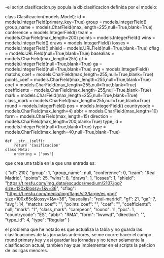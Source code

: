 
-el script clasificacion.py popula la db clasificacion definida por el modelo:

class Clasificacion(models.Model):
    id = models.IntegerField(primary_key=True)
    group = models.IntegerField()
    group_name = models.CharField(max_length=255,null=True,blank=True)
    conference = models.IntegerField()
    team = models.CharField(max_length=200)
    points = models.IntegerField()
    wins = models.IntegerField()
    draws = models.IntegerField()
    losses = models.IntegerField()
    shield = models.URLField(null=True,blank=True)
    cflag = models.URLField(null=True,blank=True)
    basealias = models.CharField(max_length=255)
    gf = models.IntegerField(null=True,blank=True)
    ga = models.IntegerField(null=True,blank=True)
    avg = models.IntegerField()
    matchs_coef = models.CharField(max_length=255,null=True,blank=True)
    points_coef = models.CharField(max_length=255,null=True,blank=True)
    coef = models.CharField(max_length=255,null=True,blank=True)
    coefficients = models.CharField(max_length=255,null=True,blank=True)
    mark = models.CharField(max_length=255,null=True,blank=True)
    class_mark = models.CharField(max_length=255,null=True,blank=True)
    round = models.IntegerField()
    pos = models.IntegerField()
    countrycode = models.CharField(max_length=4)
    abbr = models.CharField(max_length=10)
    form = models.CharField(max_length=15)
    direction = models.CharField(max_length=200,blank=True)
    type_id = models.IntegerField(null=True,blank=True)
    type = models.CharField(max_length=40,null=True,blank=True)

    def __str__(self):
        return 'Casificación'
    class Meta:
        ordering = ['pos']

 que crea una tabla en la que una entrada es:

{
  "id": 2107,
  "group": 1,
  "group_name": null,
  "conference": 0,
  "team": "Real Madrid",
  "points": 25,
  "wins": 8,
  "draws": 1,
  "losses": 1,
  "shield": "https://t.resfu.com/img_data/escudos/medium/2107.jpg?size=120x&lossy=1&v=36",
  "cflag": "https://t.resfu.com/media/img/flags/st3/large/es.png?size=100x65c&lossy=1&v=36",
  "basealias": "real-madrid",
  "gf": 21,
  "ga": 7,
  "avg": 14,
  "matchs_coef": "",
  "points_coef": "",
  "coef": "",
  "coefficients": null,
  "mark": "1",
  "class_mark": "campeon",
  "round": 11,
  "pos": 1,
  "countrycode": "ES",
  "abbr": "RMA",
  "form": "lwwwd",
  "direction": "",
  "type_id": 4,
  "type": "Regular"
}
 
el problema que he notado es que actualiza la tabla y no guarda las clasificaciones de las jornadas anteriores,
se me ocurre hacer el campo round primary key y asi guardar las jornadas y no tener solamente la clasificacion actual, tambien hay que implementar en el scripts la peticion de las ligas menores. 